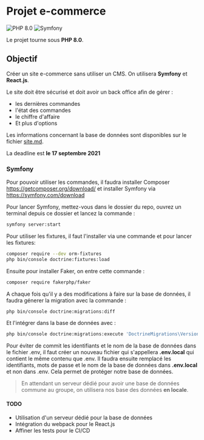 # Projet e-commerce

![PHP 8.0](https://img.shields.io/badge/PHP-8.0-blue)
![Symfony](https://img.shields.io/badge/Symfony-5.0-brightgreen)

Le projet tourne sous **PHP 8.0**.

## Objectif

Créer un site e-commerce sans utiliser un CMS. On utilisera **Symfony** et **React.js**.

Le site doit être sécurisé et doit avoir un back office afin de gérer :

- les dernières commandes
- l'état des commandes
- le chiffre d'affaire
- Et plus d'options

Les informations concernant la base de données sont disponibles sur le fichier [site.md](https://github.com/AlexandreTO/Projet/blob/master/site.md).

La deadline est **le 17 septembre 2021**

### Symfony

Pour pouvoir utiliser les commandes, il faudra installer Composer <https://getcomposer.org/download/> et installer Symfony via <https://symfony.com/download>

Pour lancer Symfony, mettez-vous dans le dossier du repo, ouvrez un terminal depuis ce dossier et lancez la commande :

```bash
symfony server:start
```

Pour utiliser les fixtures, il faut l'installer via une commande et pour lancer les fixtures:

```bash
composer require --dev orm-fixtures
php bin/console doctrine:fixtures:load
```

Ensuite pour installer Faker, on entre cette commande :

```bash
composer require fakerphp/faker
```

A chaque fois qu'il y a des modifications à faire sur la base de données, il faudra génerer la migration avec la commande : 

```bash
php bin/console doctrine:migrations:diff
```
Et l'intégrer dans la base de données avec :

```bash
php bin/console doctrine:migrations:execute 'DoctrineMigrations\VersionDeLaMigration'
```

Pour éviter de commit les identifiants et le nom de la base de données dans le fichier .env, il faut créer un nouveau fichier qui s'appellera **.env.local** qui contient le même contenu que .env. Il faudra ensuite remplacé les identifiants, mots de passe et le nom de la base de données dans **.env.local** et non dans .env. Cela permet de protéger notre base de données.

> En attendant un serveur dédié pour avoir une base de données commune au groupe, on utilisera nos base des données **en locale**.

#### TODO

- Utilisation d'un serveur dédié pour la base de données
- Intégration du webpack pour le React.js
- Affiner les tests pour le CI/CD
